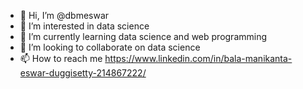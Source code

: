 - 👋 Hi, I’m @dbmeswar
- 👀 I’m interested in data science 
- 🌱 I’m currently learning data science and web programming
- 💞️ I’m looking to collaborate on data science 
- 📫 How to reach me https://www.linkedin.com/in/bala-manikanta-eswar-duggisetty-214867222/

<!---
dbmeswar/dbmeswar is a ✨ special ✨ repository because its `README.md` (this file) appears on your GitHub profile.
You can click the Preview link to take a look at your changes.
--->
